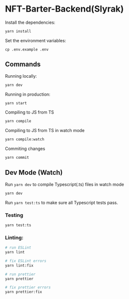 # NFT-Barter-Backend(Slyrak)

Install the dependencies:

```bash
yarn install
```

Set the environment variables:

```
cp .env.example .env
```
## Commands

Running locally:

```bash
yarn dev
```

Running in production:

```bash
yarn start
```

Compiling to JS from TS

```bash
yarn compile
```

Compiling to JS from TS in watch mode

```bash
yarn compile:watch
```

Commiting changes

```bash
yarn commit
```

## Dev Mode (Watch)

Run `yarn dev` to compile Typescript(.ts) files in watch mode

```bash
yarn dev
```
Run `yarn test:ts` to make sure all Typescript tests pass.
### Testing
```bash
yarn test:ts
```

### Linting:

```bash
# run ESLint
yarn lint

# fix ESLint errors
yarn lint:fix

# run prettier
yarn prettier

# fix prettier errors
yarn prettier:fix
```


